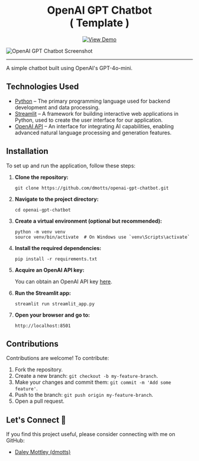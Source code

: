 <h1 align="center">
OpenAI GPT Chatbot <br> <span>( Template )</span>
</h1>

<div align="center">

[![View Demo](https://static.streamlit.io/badges/streamlit_badge_black_white.svg)](https://tinyurl.com/openai-gpt-chatbot)

</div>

![OpenAI GPT Chatbot  Screenshot](https://res.cloudinary.com/dzpafdvkm/image/upload/v1727815684/Portfolio/chatgpt-chatbot.png)

<hr>

A simple chatbot built using OpenAI's GPT-4o-mini.

## Technologies Used
- <a href="https://www.python.org/" target="_blank">Python</a> – The primary programming language used for backend development and data processing.
- <a href="https://streamlit.io/" target="_blank">Streamlit</a> – A framework for building interactive web applications in Python, used to create the user interface for our application.
- <a href="https://beta.openai.com/docs/" target="_blank">OpenAI API</a> – An interface for integrating AI capabilities, enabling advanced natural language processing and generation features.

## Installation

To set up and run the application, follow these steps:

1. **Clone the repository:**
   ``` 
   git clone https://github.com/dmotts/openai-gpt-chatbot.git
   ``` 

2. **Navigate to the project directory:**
   ```
   cd openai-gpt-chatbot
   ``` 

3. **Create a virtual environment (optional but recommended):**
   ``` 
   python -m venv venv
   source venv/bin/activate  # On Windows use `venv\Scripts\activate`
   ``` 

4. **Install the required dependencies:**
   ``` 
   pip install -r requirements.txt
   ```

5. **Acquire an OpenAI API key:** 
   <p>
   You can obtain an OpenAI API key <a href="https://platform.openai.com/account/api-keys" target="_blank">here</a>.
   </p>

6. **Run the Streamlit app:**
   ``` 
   streamlit run streamlit_app.py
   ``` 

7. **Open your browser and go to:**
   ```
   http://localhost:8501
   ```

## Contributions

Contributions are welcome! To contribute:

1. Fork the repository.
2. Create a new branch: `git checkout -b my-feature-branch`.
3. Make your changes and commit them: `git commit -m 'Add some feature'`.
4. Push to the branch: `git push origin my-feature-branch`.
5. Open a pull request.

## Let's Connect 🤝

If you find this project useful, please consider connecting with me on GitHub:

- [Daley Mottley (dmotts)](https://github.com/dmotts)
